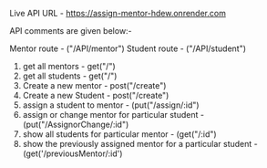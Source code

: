 Live API URL -  https://assign-mentor-hdew.onrender.com

API comments are given below:-

Mentor route -   ("/API/mentor")
Student route -  ("/API/student")

1. get all mentors -  get("/") 
2. get all students -  get("/") 
3. Create a new mentor -  post("/create") 
4. Create a new Student -  post("/create") 
5. assign a student to mentor -  (put("/assign/:id") 
6. assign or change mentor for particular student -  (put("/AssignorChange/:id") 
7. show all students for particular mentor  -   (get("/:id") 
8. show the previously assigned mentor for a particular student -  (get('/previousMentor/:id') 

